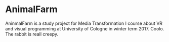 # AnimalFarm
AninmalFarm is a study project for Media Transformation I course about VR and visual programming at University of Cologne in winter term 2017.
Coolo. The rabbit is reall creepy.
